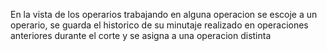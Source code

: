 En la vista de los operarios trabajando en alguna operacion se escoje a un operario, se guarda el historico de su minutaje realizado en operaciones anteriores durante el corte y se asigna a una operacion distinta
